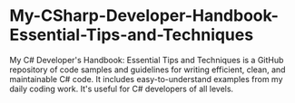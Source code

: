 # My-CSharp-Developer-Handbook-Essential-Tips-and-Techniques
My C# Developer's Handbook: Essential Tips and Techniques is a GitHub repository of code samples and guidelines for writing efficient, clean, and maintainable C# code. It includes easy-to-understand examples from my daily coding work. It's useful for C# developers of all levels.
